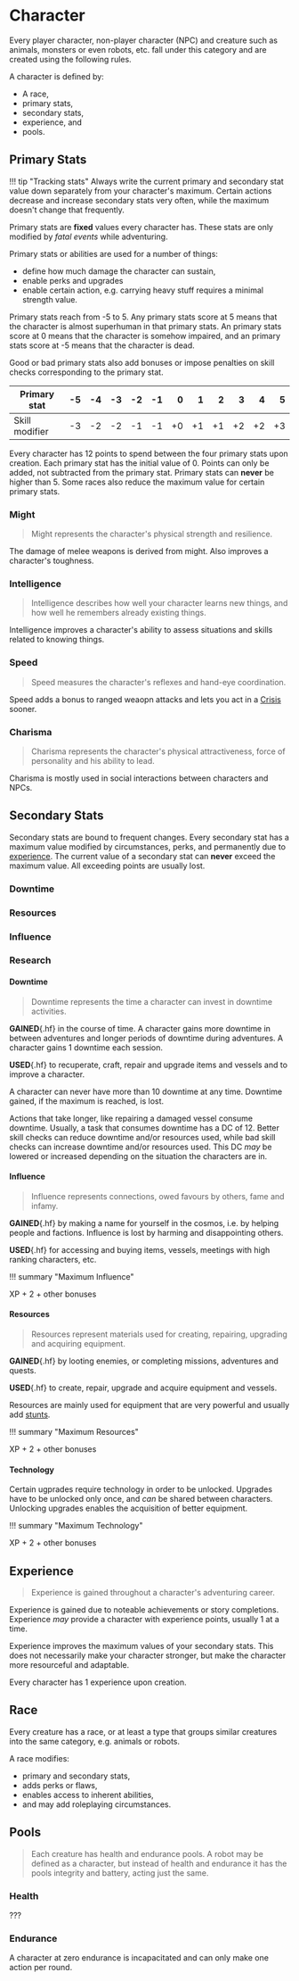 # Character

Every player character, non-player character (NPC) and creature such as animals,
monsters or even robots, etc. fall under this category and are created using the
following rules.

A character is defined by:

* A race,
* primary stats,
* secondary stats,
* experience, and
* pools.

## Primary Stats

!!! tip "Tracking stats"
    Always write the current primary and secondary stat value down separately
    from your character's maximum. Certain actions decrease and increase
    secondary stats very often, while the maximum doesn't change that
    frequently.

Primary stats are **fixed** values every character has. These stats are only
modified by *fatal events* while adventuring.

Primary stats or abilities are used for a number of things:

* define how much damage the character can sustain,
* enable perks and upgrades
* enable certain action, e.g. carrying heavy stuff requires a minimal strength
  value.

Primary stats reach from -5 to 5. Any primary stats score at 5 means that the
character is almost superhuman in that primary stats. An primary stats score at
0 means that the character is somehow impaired, and an primary stats score at -5
means that the character is dead.

Good or bad primary stats also add bonuses or impose penalties on skill checks
corresponding to the primary stat.

| Primary stat   |   -5 |   -4 |   -3 |   -2 |   -1 |    0 |    1 |    2 |    3 |    4 |    5 |
|----------------|-----:|-----:|-----:|-----:|-----:|-----:|-----:|-----:|-----:|-----:|-----:|
| Skill modifier |   -3 |   -2 |   -2 |   -1 |   -1 |   +0 |   +1 |   +1 |   +2 |   +2 |   +3 |

Every character has 12 points to spend between the four primary stats upon
creation. Each primary stat has the initial value of 0. Points can only be
added, not subtracted from the primary stat. Primary stats can **never** be
higher than 5. Some races also reduce the maximum value for certain primary
stats.

<div class="col-layout-start"></div>

### Might

> Might represents the character's physical strength and resilience.

The damage of melee weapons is derived from might. Also improves a character's
toughness.

### Intelligence

> Intelligence describes how well your character learns new things, and how well
he remembers already existing things.

Intelligence improves a character's ability to assess situations and skills
related to knowing things.

<div class="col-layout-end"></div>
<div class="col-layout-start"></div>

### Speed

> Speed measures the character's reflexes and hand-eye coordination.

Speed adds a bonus to ranged weaopn attacks and lets you act in a
[Crisis](/#crisis) sooner.

### Charisma

> Charisma represents the character's physical attractiveness, force of personality
and his ability to lead.

Charisma is mostly used in social interactions between characters and NPCs.

<div class="col-layout-end clearfix"></div>

## Secondary Stats

Secondary stats are bound to frequent changes. Every secondary stat has a
maximum value modified by circumstances, perks, and permanently due to
[experience](#experience). The current value of a secondary stat can **never**
exceed the maximum value. All exceeding points are usually lost.


<div class="col-layout-start"></div>

### Downtime
### Resources

<div class="col-layout-end"></div>
<div class="col-layout-start"></div>

### Influence
### Research

<div class="col-layout-end clearfix"></div>

#### Downtime

> Downtime represents the time a character can invest in downtime activities.

**GAINED**{.hf} in the course of time. A character gains more downtime in
between adventures and longer periods of downtime during adventures. A character
gains 1 downtime each session.

**USED**{.hf} to recuperate, craft, repair and upgrade items and vessels and to
improve a character.

A character can never have more than 10 downtime at any time. Downtime gained,
if the maximum is reached, is lost.

Actions that take longer, like repairing a damaged vessel consume downtime.
Usually, a task that consumes downtime has a DC of 12. Better skill checks can
reduce downtime and/or resources used, while bad skill checks can increase
downtime and/or resources used. This DC *may* be lowered or increased depending
on the situation the characters are in.

#### Influence

> Influence represents connections, owed favours by others, fame and infamy.

**GAINED**{.hf} by making a name for yourself in the cosmos, i.e. by helping
people and factions. Influence is lost by harming and disappointing others.

**USED**{.hf} for accessing and buying items, vessels, meetings with high
ranking characters, etc.

!!! summary "Maximum Influence"
    <div class="formula formula-top formula-bottom">
      <span data-bracket-bottom="Experience">XP</span> +
      <span data-bracket-top="Base">2</span> +
      <span data-bracket-bottom="Circumstance">other bonuses</span>
    </div>

#### Resources

> Resources represent materials used for creating, repairing, upgrading and
> acquiring equipment.

**GAINED**{.hf} by looting enemies, or completing missions, adventures and
quests.

**USED**{.hf} to create, repair, upgrade and acquire equipment and vessels.

Resources are mainly used for equipment that are very powerful and usually add
[stunts](/stunts).

!!! summary "Maximum Resources"
    <div class="formula formula-top formula-bottom">
      <span data-bracket-bottom="Experience">XP</span> +
      <span data-bracket-top="Base">2</span> +
      <span data-bracket-bottom="Circumstance">other bonuses</span>
    </div>

#### Technology

Certain ugprades require technology in order to be unlocked. Upgrades have to be
unlocked only once, and *can* be shared between characters. Unlocking upgrades
enables the acquisition of better equipment.

!!! summary "Maximum Technology"
    <div class="formula formula-top formula-bottom">
      <span data-bracket-bottom="Experience">XP</span> +
      <span data-bracket-top="Base">2</span> +
      <span data-bracket-bottom="Circumstance">other bonuses</span>
    </div>

## Experience

> Experience is gained throughout a character's adventuring career.

Experience is gained due to noteable achievements or story completions.
Experience *may* provide a character with experience points, usually 1 at a
time.

Experience improves the maximum values of your secondary stats. This does not
necessarily make your character stronger, but make the character more
resourceful and adaptable.

Every character has 1 experience upon creation.

## Race

Every creature has a race, or at least a type that groups similar creatures into
the same category, e.g. animals or robots.

A race modifies:

* primary and secondary stats,
* adds perks or flaws,
* enables access to inherent abilities,
* and may add roleplaying circumstances.

## Pools

> Each creature has health and endurance pools. A robot may be defined as a
> character, but instead of health and endurance it has the pools integrity and
> battery, acting just the same.

### Health

???

### Endurance

A character at zero endurance is incapacitated and can only make one action per
round.
